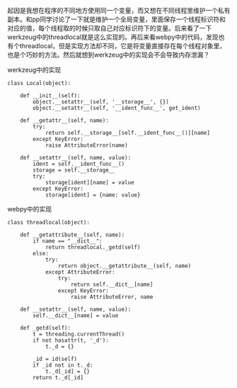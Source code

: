 起因是我想在程序的不同地方使用同一个变量，而又想在不同线程里维护一个私有副本。和pp同学讨论了一下就是维护一个全局变量，里面保存一个线程标识符和对应的值，每个线程取的时候只取自己对应标识符下的变量。后来看了一下werkzeug中的threadlocal就是这么实现的。再后来看webpy中的代码，发现也有个threadlocal，但是实现方法却不同，它是将变量直接存在每个线程对象里，也是个巧妙的方法。然后就想到werkzeug中的实现会不会导致内存泄漏？

 werkzeug中的实现

    class Local(object):

        def __init__(self):
            object.__setattr__(self, '__storage__', {})
            object.__setattr__(self, '__ident_func__', get_ident)

        def __getattr__(self, name):
            try:
                return self.__storage__[self.__ident_func__()][name]
            except KeyError:
                raise AttributeError(name)

        def __setattr__(self, name, value):
            ident = self.__ident_func__()
            storage = self.__storage__
            try:
                storage[ident][name] = value
            except KeyError:
                storage[ident] = {name: value}

webpy中的实现

    class threadlocal(object):

        def __getattribute__(self, name):
            if name == "__dict__":
                return threadlocal._getd(self)
            else:
                try:
                    return object.__getattribute__(self, name)
                except AttributeError:
                    try:
                        return self.__dict__[name]
                    except KeyError:
                        raise AttributeError, name
                
        def __setattr__(self, name, value):
            self.__dict__[name] = value
        
        def _getd(self):
            t = threading.currentThread()
            if not hasattr(t, '_d'):
                t._d = {}
            
            _id = id(self)
            if _id not in t._d:
                t._d[_id] = {}
            return t._d[_id]
